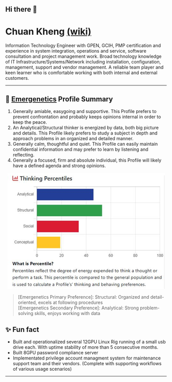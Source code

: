 ## Hi there 👋

<!--
**whalezup/whalezup** is a ✨ _special_ ✨ repository because its `README.md` (this file) appears on your GitHub profile.

Here are some ideas to get you started:

- 🔭 I’m currently working on ...
- 🌱 I’m currently learning ...
- 👯 I’m looking to collaborate on ...
- 🤔 I’m looking for help with ...
- 💬 Ask me about ...
- 📫 How to reach me: ...
- 😄 Pronouns: ...
- ⚡ Fun fact: ...
-->
# Chuan Kheng [(wiki)](https://github.com/whalezup/OT_ICS/wiki) <br>
Information Technology Engineer with GPEN, GCIH, PMP certification and experience in system integration, operations and service, software consultation and project management work. Broad technology knowledge of IT Infrastructure/Systems/Network including installation, configuration, management, support and vendor management. A reliable team player and keen learner who is comfortable working with both internal and external customers.

<hr>

## 🌱 [Emergenetics](https://en-gb.emergenetics.com/apac/about-us/) Profile Summary <br>
1. Generally amiable, easygoing and supportive. This Profile prefers to prevent confrontation and probably keeps opinions internal in order to keep the peace.
2. An Analytical/Structural thinker is energized by data, both big picture and details. This Profile likely prefers to study a subject in depth and approach problems in an organized and detailed manner.
3. Generally calm, thoughtful and quiet. This Profile can easily maintain confidential information and may prefer to learn by listening and reflecting.
4. Generally a focused, firm and absolute individual, this Profile will likely have a defined agenda and strong opinions.
<p align="center"><img src="https://github.com/whalezup/whalezup/blob/main/blob/web/img/ThinkingPercentiles.JPG"></p>

 > [Emergenetics Primary Preference]: Structural: Organized and detail-oriented, excels at following procedures<br>
 > [Emergenetics Secondary Preference]: Analytical: Strong problem-solving skills, enjoys working with data

## ✨  Fun fact
* Built and operationalized several 12GPU Linux Rig running of a small usb drive each. With uptime stability of more than 5 consecutive months.
* Built 8GPU password compliance server
* Implementated privilege account managment system for maintenance support team and their vendors. (Complete with supporting workflows of various usage scenarios)

<hr>
